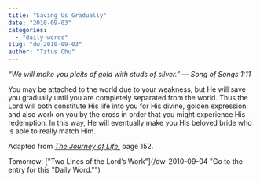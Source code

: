 ```yaml
---
title: "Saving Us Gradually"
date: "2010-09-03"
categories: 
  - "daily-words"
slug: "dw-2010-09-03"
author: "Titus Chu"
---
```


_“We will make you plaits of gold with studs of silver.” — Song of Songs 1:11_

You may be attached to the world due to your weakness, but He will save you gradually until you are completely separated from the world. Thus the Lord will both constitute His life into you for His divine, golden expression and also work on you by the cross in order that you might experience His redemption. In this way, He will eventually make you His beloved bride who is able to really match Him.

Adapted from _[The Journey of Life](/book-journey/ "Go to the listing for this book.")[,](/book-journey/ "Go to the listing for this book.")_ page 152.

Tomorrow: ["Two Lines of the Lord’s Work"](/dw-2010-09-04 "Go to the entry for this "Daily Word."")

